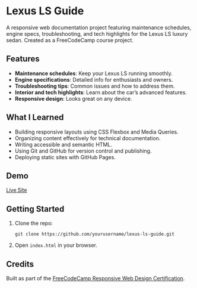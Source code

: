 # Lexus LS Guide

A responsive web documentation project featuring maintenance schedules, engine specs, troubleshooting, and tech highlights for the Lexus LS luxury sedan. Created as a FreeCodeCamp course project.

## Features

- **Maintenance schedules**: Keep your Lexus LS running smoothly.
- **Engine specifications**: Detailed info for enthusiasts and owners.
- **Troubleshooting tips**: Common issues and how to address them.
- **Interior and tech highlights**: Learn about the car’s advanced features.
- **Responsive design**: Looks great on any device.

## What I Learned

- Building responsive layouts using CSS Flexbox and Media Queries.
- Organizing content effectively for technical documentation.
- Writing accessible and semantic HTML.
- Using Git and GitHub for version control and publishing.
- Deploying static sites with GitHub Pages.

## Demo

[Live Site](https://yourusername.github.io/lexus-ls-guide/) <!-- Update link after deploying to GitHub Pages -->

## Getting Started

1. Clone the repo:
   ```
   git clone https://github.com/yourusername/lexus-ls-guide.git
   ```
2. Open `index.html` in your browser.

## Credits

Built as part of the [FreeCodeCamp Responsive Web Design Certification](https://www.freecodecamp.org/learn/).
